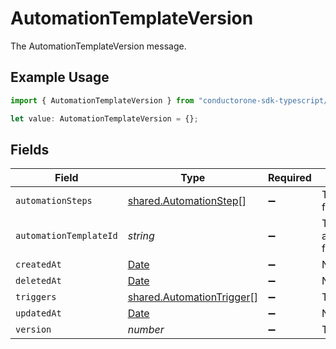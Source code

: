 # AutomationTemplateVersion

The AutomationTemplateVersion message.

## Example Usage

```typescript
import { AutomationTemplateVersion } from "conductorone-sdk-typescript/sdk/models/shared";

let value: AutomationTemplateVersion = {};
```

## Fields

| Field                                                                                         | Type                                                                                          | Required                                                                                      | Description                                                                                   |
| --------------------------------------------------------------------------------------------- | --------------------------------------------------------------------------------------------- | --------------------------------------------------------------------------------------------- | --------------------------------------------------------------------------------------------- |
| `automationSteps`                                                                             | [shared.AutomationStep](../../../sdk/models/shared/automationstep.md)[]                       | :heavy_minus_sign:                                                                            | The automationSteps field.                                                                    |
| `automationTemplateId`                                                                        | *string*                                                                                      | :heavy_minus_sign:                                                                            | The automationTemplateId field.                                                               |
| `createdAt`                                                                                   | [Date](https://developer.mozilla.org/en-US/docs/Web/JavaScript/Reference/Global_Objects/Date) | :heavy_minus_sign:                                                                            | N/A                                                                                           |
| `deletedAt`                                                                                   | [Date](https://developer.mozilla.org/en-US/docs/Web/JavaScript/Reference/Global_Objects/Date) | :heavy_minus_sign:                                                                            | N/A                                                                                           |
| `triggers`                                                                                    | [shared.AutomationTrigger](../../../sdk/models/shared/automationtrigger.md)[]                 | :heavy_minus_sign:                                                                            | The triggers field.                                                                           |
| `updatedAt`                                                                                   | [Date](https://developer.mozilla.org/en-US/docs/Web/JavaScript/Reference/Global_Objects/Date) | :heavy_minus_sign:                                                                            | N/A                                                                                           |
| `version`                                                                                     | *number*                                                                                      | :heavy_minus_sign:                                                                            | The version field.                                                                            |